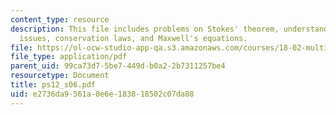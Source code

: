 ```yaml
---
content_type: resource
description: This file includes problems on Stokes' theorem, understanding curl, topological
  issues, conservation laws, and Maxwell's equations.
file: https://ol-ocw-studio-app-qa.s3.amazonaws.com/courses/18-02-multivariable-calculus-spring-2006/e2736da9561a0e6e183818502c07da88_ps12_s06.pdf
file_type: application/pdf
parent_uid: 99ca73d7-5be7-449d-b0a2-2b7311257be4
resourcetype: Document
title: ps12_s06.pdf
uid: e2736da9-561a-0e6e-1838-18502c07da88
---
```

